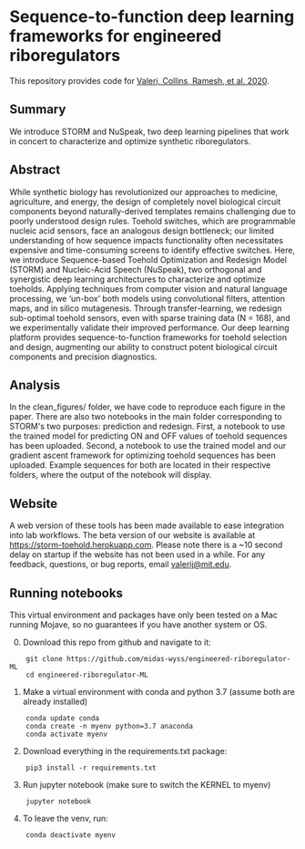 # Sequence-to-function deep learning frameworks for engineered riboregulators

This repository provides code for [Valeri, Collins, Ramesh, et al. 2020](https://www.biorxiv.org/content/10.1101/870055v1). 

## Summary
We introduce STORM and NuSpeak, two deep learning pipelines that work in concert to characterize and optimize synthetic riboregulators.

## Abstract
While synthetic biology has revolutionized our approaches to medicine, agriculture, and energy, the design of completely novel biological circuit components beyond naturally-derived templates remains challenging due to poorly understood design rules. Toehold switches, which are programmable nucleic acid sensors, face an analogous design bottleneck; our limited understanding of how sequence impacts functionality often necessitates expensive and time-consuming screens to identify effective switches. Here, we introduce Sequence-based Toehold Optimization and Redesign Model (STORM) and Nucleic-Acid Speech (NuSpeak), two orthogonal and synergistic deep learning architectures to characterize and optimize toeholds. Applying techniques from computer vision and natural language processing, we ‘un-box’ both models using convolutional filters, attention maps, and in silico mutagenesis. Through transfer-learning, we redesign sub-optimal toehold sensors, even with sparse training data (N = 168), and we experimentally validate their improved performance. Our deep learning platform provides sequence-to-function frameworks for toehold selection and design, augmenting our ability to construct potent biological circuit components and precision diagnostics.

## Analysis
In the clean_figures/ folder, we have code to reproduce each figure in the paper. There are also two notebooks in the main folder corresponding to STORM's two purposes: prediction and redesign. First, a notebook to use the trained model for predicting ON and OFF values of toehold sequences has been uploaded. Second, a notebook to use the trained model and our gradient ascent framework for optimizing toehold sequences has been uploaded. Example sequences for both are located in their respective folders, where the output of the notebook will display. 

## Website
A web version of these tools has been made available to ease integration into lab workflows. The beta version of our website is available at https://storm-toehold.herokuapp.com. Please note there is a ~10 second delay on startup if the website has not been used in a while. For any feedback, questions, or bug reports, email valerij@mit.edu.

## Running notebooks
This virtual environment and packages have only been tested on a Mac running Mojave, so no guarantees if you have another system or OS.

0. Download this repo from github and navigate to it:
```
    git clone https://github.com/midas-wyss/engineered-riboregulator-ML
    cd engineered-riboregulator-ML
```
    
1. Make a virtual environment with conda and python 3.7 (assume both are already installed)
```
    conda update conda
    conda create -n myenv python=3.7 anaconda
    conda activate myenv
```
    
2. Download everything in the requirements.txt package:
```
    pip3 install -r requirements.txt
```
    
3. Run jupyter notebook (make sure to switch the KERNEL to myenv)
```
    jupyter notebook
```
    
4. To leave the venv, run:
```
    conda deactivate myenv
```
